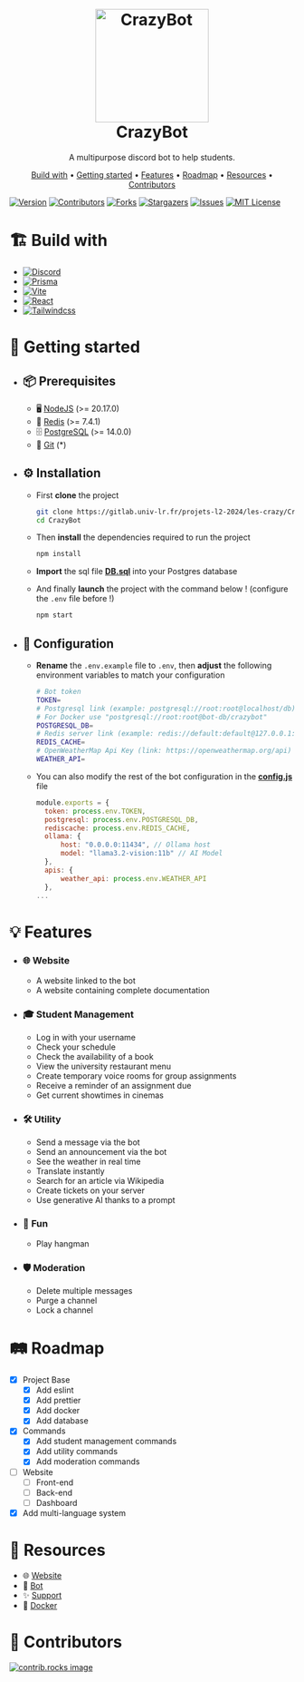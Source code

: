 <h1 align="center">
  <br>
  <a href="https://github.com/0BL1V10N1/CrazyBot"><img src="https://cdn.discordapp.com/app-icons/1288906275349987348/1281ce7a67d52c81b57c5118e87eec6e.png" width="200" alt="CrazyBot"></a>
  <br>
  CrazyBot
  <br>
</h1>

<p align="center">A multipurpose discord bot to help students.</p>

<p align="center">
  <a href="#%EF%B8%8F-build-with">Build with</a> •
  <a href="#-getting-started">Getting started</a> •
  <a href="#-features">Features</a> •
  <a href="#%EF%B8%8F-roadmap">Roadmap</a> •
  <a href="#-resources">Resources</a> •
  <a href="#-contributors">Contributors</a>
</p>

[![Version][version-shield]][version-url]
[![Contributors][contributors-shield]][contributors-url]
[![Forks][forks-shield]][forks-url]
[![Stargazers][stars-shield]][stars-url]
[![Issues][issues-shield]][issues-url]
[![MIT License][license-shield]][license-url]

# 🏗️ Build with

-   [![Discord][Discord.js]][Discord-url]
-   [![Prisma][Prisma.io]][Prisma-url]
-   [![Vite][Vite.dev]][Vite-url]
-   [![React][React.dev]][React-url]
-   [![Tailwindcss][Tailwindcss.com]][Tailwindcss-url]

# 🚀 Getting started

-   ## 📦 Prerequisites

    -   🖥️ [NodeJS](https://nodejs.org/) (>= 20.17.0)
    -   💾 [Redis](https://redis.io/) (>= 7.4.1)
    -   🗄️ [PostgreSQL](https://www.postgresql.org/) (>= 14.0.0)
    -   🐙 [Git](https://git-scm.com/) (\*)

-   ## ⚙️ Installation

    -   First **clone** the project

        ```bash
        git clone https://gitlab.univ-lr.fr/projets-l2-2024/les-crazy/CrazyBot.git
        cd CrazyBot
        ```

    -   Then **install** the dependencies required to run the project

        ```bash
        npm install
        ```

    -   **Import** the sql file **[DB.sql](./DB.sql)** into your Postgres database

    -   And finally **launch** the project with the command below ! (configure the `.env` file before !)

        ```bash
        npm start
        ```

-   ## 🔧 Configuration

    -   **Rename** the `.env.example` file to `.env`, then **adjust** the following environment variables to match your configuration

        ```bash
        # Bot token
        TOKEN=
        # Postgresql link (example: postgresql://root:root@localhost/db)
        # For Docker use "postgresql://root:root@bot-db/crazybot"
        POSTGRESQL_DB=
        # Redis server link (example: redis://default:default@127.0.0.1:6379)
        REDIS_CACHE=
        # OpenWeatherMap Api Key (link: https://openweathermap.org/api)
        WEATHER_API=
        ```

    -   You can also modify the rest of the bot configuration in the **[config.js](./config.js)** file

        ```js
        module.exports = {
          token: process.env.TOKEN,
          postgresql: process.env.POSTGRESQL_DB,
          rediscache: process.env.REDIS_CACHE,
          ollama: {
              host: "0.0.0.0:11434", // Ollama host
              model: "llama3.2-vision:11b" // AI Model
          },
          apis: {
              weather_api: process.env.WEATHER_API
          },
        ...
        ```

# 💡 Features

-   ### 🌐 Website

    -   A website linked to the bot
    -   A website containing complete documentation

-   ### 🎓 Student Management

    -   Log in with your username
    -   Check your schedule
    -   Check the availability of a book
    -   View the university restaurant menu
    -   Create temporary voice rooms for group assignments
    -   Receive a reminder of an assignment due
    -   Get current showtimes in cinemas

-   ### 🛠️ Utility

    -   Send a message via the bot
    -   Send an announcement via the bot
    -   See the weather in real time
    -   Translate instantly
    -   Search for an article via Wikipedia
    -   Create tickets on your server
    -   Use generative AI thanks to a prompt

-   ### 🎉 Fun

    -   Play hangman

-   ### 🛡️ Moderation

    -   Delete multiple messages
    -   Purge a channel
    -   Lock a channel

# 🛤️ Roadmap

-   [x] Project Base
    -   [x] Add eslint
    -   [x] Add prettier
    -   [x] Add docker
    -   [x] Add database
-   [x] Commands
    -   [x] Add student management commands
    -   [x] Add utility commands
    -   [x] Add moderation commands
-   [ ] Website
    -   [ ] Front-end
    -   [ ] Back-end
    -   [ ] Dashboard
-   [x] Add multi-language system

# 📎 Resources

-   🌐 [Website](https://crazy-bot.xyz)
-   🤖 [Bot](https://discord.com/oauth2/authorize?client_id=1288906275349987348)
-   ✨ [Support](https://discord.gg/QKzRefhY4e)
-   🐳 [Docker](https://hub.docker.com/r/cvjeticaxel122/crazybot)

# 🤝 Contributors

<a href="https://github.com/0BL1V10N1/CrazyBot/graphs/contributors">
  <img src="https://contrib.rocks/image?repo=0BL1V10N1/CrazyBot" alt="contrib.rocks image" />
</a>

[version-shield]: https://img.shields.io/github/package-json/v/0BL1V10N1/CrazyBot?style=for-the-badge
[version-url]: https://github.com/0BL1V10N1/CrazyBot/releases/latest
[contributors-shield]: https://img.shields.io/github/contributors/0BL1V10N1/CrazyBot.svg?style=for-the-badge
[contributors-url]: https://github.com/0BL1V10N1/CrazyBot/graphs/contributors
[forks-shield]: https://img.shields.io/github/forks/0BL1V10N1/CrazyBot.svg?style=for-the-badge
[forks-url]: https://github.com/0BL1V10N1/CrazyBot/network/members
[stars-shield]: https://img.shields.io/github/stars/0BL1V10N1/CrazyBot.svg?style=for-the-badge
[stars-url]: https://github.com/0BL1V10N1/CrazyBot/stargazers
[issues-shield]: https://img.shields.io/github/issues/0BL1V10N1/CrazyBot.svg?style=for-the-badge
[issues-url]: https://github.com/0BL1V10N1/CrazyBot/issues
[license-shield]: https://img.shields.io/github/license/0BL1V10N1/CrazyBot.svg?style=for-the-badge
[license-url]: https://github.com/0BL1V10N1/CrazyBot/blob/main/LICENSE.txt
[Discord.js]: https://img.shields.io/badge/discord.js-5765F2?style=for-the-badge&logo=discord&logoColor=white
[Discord-url]: https://discord.js.org/
[Prisma.io]: https://img.shields.io/badge/Prisma-3982CE?style=for-the-badge&logo=Prisma&logoColor=white
[Prisma-url]: https://www.prisma.io/
[Vite.dev]: https://img.shields.io/badge/Vite-646CFF?style=for-the-badge&logo=Vite&logoColor=white
[Vite-url]: https://vite.dev
[React.dev]: https://img.shields.io/badge/React-20232A?style=for-the-badge&logo=react&logoColor=61DAFB
[React-url]: https://react.dev/
[Tailwindcss.com]: https://img.shields.io/badge/Tailwind_CSS-38B2AC?style=for-the-badge&logo=tailwind-css&logoColor=white
[Tailwindcss-url]: https://tailwindcss.com
